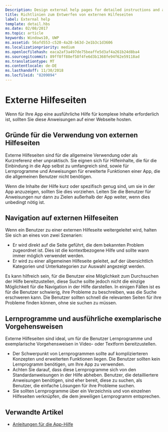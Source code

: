 ```yaml
---
Description: Design external help pages for detailed instructions and advice about your app.
title: Richtlinien zum Entwerfen von externen Hilfeseiten
label: External help
template: detail.hbs
ms.date: 02/08/2017
ms.topic: article
keywords: Windows10, UWP
ms.assetid: 56afd553-c520-4a28-b63d-2e1b3c1d3606
ms.localizationpriority: medium
ms.openlocfilehash: eaca2af3a497de75beaffe5d3af4a261b24d8ba4
ms.sourcegitcommit: 89ff8ff88ef58f4fe6d3b1368fe94f62e59118ad
ms.translationtype: MT
ms.contentlocale: de-DE
ms.lasthandoff: 11/30/2018
ms.locfileid: "8209094"
---
```

# <a name="external-help-pages"></a>Externe Hilfeseiten



Wenn für Ihre App eine ausführliche Hilfe für komplexe Inhalte erforderlich ist, sollten Sie diese Anweisungen auf einer Webseite hosten.

## <a name="when-to-use-external-help-pages"></a>Gründe für die Verwendung von externen Hilfeseiten

Externe Hilfeseiten sind für die allgemeine Verwendung oder als Kurzreferenz eher unpraktisch. Sie eignen sich für Hilfeinhalte, die für die Einbindung in die App selbst zu umfangreich sind, sowie für Lernprogramme und Anweisungen für erweiterte Funktionen einer App, die die allgemeinen Benutzer nicht benötigen.

Wenn die Inhalte der Hilfe kurz oder spezifisch genug sind, um sie in der App anzuzeigen, sollten Sie dies vorziehen. Leiten Sie die Benutzer für Anweisungen nur dann zu Zielen außerhalb der App weiter, wenn dies unbedingt nötig ist.

## <a name="navigating-external-help-pages"></a>Navigation auf externen Hilfeseiten

Wenn ein Benutzer zu einer externen Hilfeseite weitergeleitet wird, halten Sie sich an eines von zwei Szenarien:
-   Er wird direkt auf die Seite geführt, die dem bekannten Problem zugeordnet ist. Dies ist die kontextbezogene Hilfe und sollte wann immer möglich verwendet werden.
-   Er wird zu einer allgemeinen Hilfeseite geleitet, auf der übersichtlich Kategorien und Unterkategorien zur Auswahl angezeigt werden.

Es kann hilfreich sein, für die Benutzer eine Möglichkeit zum Durchsuchen der Hilfe bereitzustellen, diese Suche sollte jedoch nicht die einzige Möglichkeit für die Navigation in der Hilfe darstellen. In einigen Fällen ist es für die Benutzer schwierig, ihre Probleme zu beschreiben, was die Suche erschweren kann. Die Benutzer sollten schnell die relevanten Seiten für ihre Probleme finden können, ohne sie suchen zu müssen.

## <a name="tutorials-and-detailed-walkthroughs"></a>Lernprogramme und ausführliche exemplarische Vorgehensweisen

Externe Hilfeseiten sind ideal, um für die Benutzer Lernprogramme und exemplarische Vorgehensweisen in Video- oder Textform bereitzustellen.
-   Der Schwerpunkt von Lernprogrammen sollte auf komplizierteren Konzepten und erweiterten Funktionen liegen. Die Benutzer sollten kein Lernprogramm benötigen, um Ihre App zu verwenden.
-   Achten Sie darauf, dass diese Lernprogramme sich von den Standardanweisungen in der Hilfe abheben. Benutzer, die detailliertere Anweisungen benötigen, sind eher bereit, diese zu suchen, als Benutzer, die einfache Lösungen für ihre Probleme suchen.
-   Sie sollten Lernprogramme über ein Verzeichnis und von einzelnen Hilfeseiten verknüpfen, die dem jeweiligen Lernprogramm entsprechen.

## <a name="related-articles"></a>Verwandte Artikel

* [Anleitungen für die App-Hilfe](guidelines-for-app-help.md)
